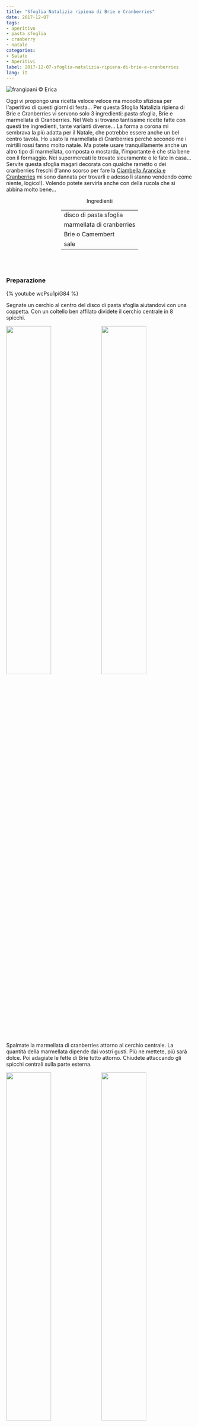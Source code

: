 ```yaml
---
title: "Sfoglia Natalizia ripiena di Brie e Cranberries"
date: 2017-12-07
tags:
- aperitivo
- pasta sfoglia
- cranberry
- natale
categories:
- Salato
- Aperitivi
label: 2017-12-07-sfoglia-natalizia-ripiena-di-brie-e-cranberries
lang: it
---
```

![](header.jpg "frangipani © Erica")

Oggi vi propongo una ricetta veloce veloce ma mooolto sfiziosa per l'aperitivo di questi giorni di festa... Per questa Sfoglia Natalizia ripiena di Brie e Cranberries vi servono solo 3 ingredienti: pasta sfoglia, Brie e marmellata di Cranberries. Nel Web si trovano tantissime ricette fatte con questi tre ingredienti, tante varianti diverse... La forma a corona mi sembrava la più adatta per il Natale, che potrebbe essere anche un bel centro tavola. Ho usato la marmellata di Cranberries perché secondo me i mirtilli rossi fanno molto natale. Ma potete usare tranquillamente anche un altro tipo di marmellata, composta o mostarda, l'importante è che stia bene con il formaggio. Nei supermercati le trovate sicuramente o le fate in casa... Servite questa sfoglia magari decorata con qualche rametto o dei cranberries freschi (l'anno scorso per fare la <a href="https://frangipani.raiano.ch/2016-12-12-ciambella-arancia-e-cranberries/" target="_blank">Ciambella Arancia e Cranberries</a> mi sono dannata per trovarli e adesso li stanno vendendo come niente, logico!). Volendo potete servirla anche con della rucola che si abbina molto bene...

<div id="wrapper" style="text-align: center">
  <div id="yourdiv" style="display: inline-block;">
    <div class="ingredients">
      <div class="ingredients-title">Ingredienti</div>
           <table>
        <tbody>
          <tr>
            <td>disco di pasta sfoglia</td>
          </tr>
          <tr>
            <td>marmellata di cranberries</td>
          </tr>
          <tr>
            <td>Brie o Camembert</td>
          </tr>
          <tr>
            <td>sale</td>
          </tr>
        </tbody>
      </table>
      <br></br>
    </div>
  </div>
</div>


<h3>
  <font color="grey">
    <i class="fa fa-cogs"></i>
  </font> Preparazione
</h3>

{% youtube wcPsu1piG84 %}

Segnate un cerchio al centro del disco di pasta sfoglia aiutandovi con una coppetta. Con un coltello ben affilato dividete il cerchio centrale in 8 spicchi.
<p>
  <div style="width: 100%; margin-bottom: 0">
    <img style="float: left; width: 49%; margin-right: 1%" src="cerchio.jpg" alt="" title="frangipani © Erica" />
    <img style="float: left; width: 49%; margin-left: 1%" src="stella.jpg" alt="" title="frangipani © Erica" />
    <div style="clear: both"></div>
  </div>
</p>

Spalmate la marmellata di cranberries attorno al cerchio centrale. La quantità della marmellata dipende dai vostri gusti. Più ne mettete, più sarà dolce. Poi adagiate le fette di Brie tutto attorno. Chiudete attaccando gli spicchi centrali sulla parte esterna.
<p>
  <div style="width: 100%; margin-bottom: 0">
    <img style="float: left; width: 49%; margin-right: 1%" src="chiudere.jpg" alt="" title="frangipani © Erica" />
    <img style="float: left; width: 49%; margin-left: 1%" src="teglia.jpg" alt="" title="frangipani © Erica" />
    <div style="clear: both"></div>
  </div>
</p>

Infornate la sfoglia natalizia nel forno preriscaldato statico a 210°C per ca. 20min o finché avrà un bel colore. Appena sfornata mettete una spolverata di sale e servitela subito, bella calda...
![](risultato1.jpg "frangipani © Erica")

![](risultato2.jpg "frangipani © Erica")

![](risultato3.jpg "frangipani © Erica")

![](risultato4.jpg "frangipani © Erica")

<h4>Buon appetito
  <font color="red">
    <i class="fa fa-smile-o"></i>
  </font>
</h4>
